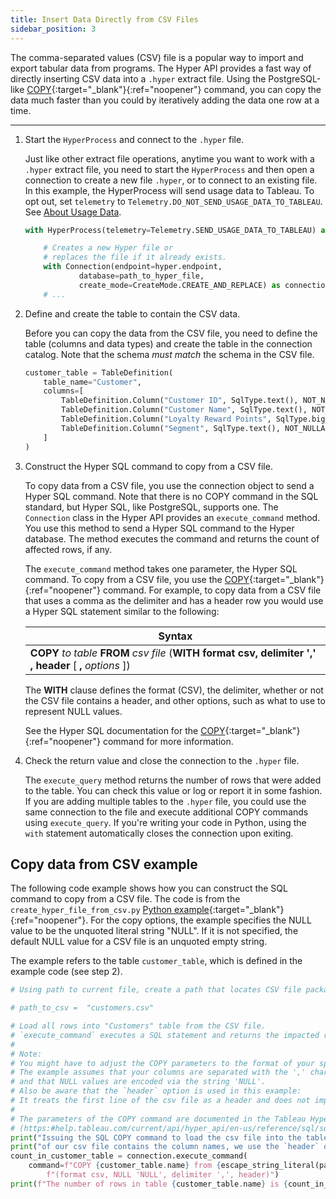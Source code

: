 ```yaml
---
title: Insert Data Directly from CSV Files
sidebar_position: 3
---
```


The comma-separated values (CSV) file is a popular way to import and export tabular data from programs. The Hyper API provides a fast way of directly inserting CSV data into a `.hyper` extract file. Using the PostgreSQL-like [COPY](../reference/sql/sql-copy.html){:target="_blank"}{:ref="noopener"} command, you can copy the data much faster than you could by iteratively adding the data one row at a time.


---

1. Start the `HyperProcess` and connect to the `.hyper` file.

    Just like other extract file operations, anytime you want to work with a `.hyper` extract file, you need to start the `HyperProcess` and then open a connection to create a new file `.hyper`, or to connect to an existing file. In this example, the HyperProcess will send usage data to Tableau. To opt out, set `telemetry` to `Telemetry.DO_NOT_SEND_USAGE_DATA_TO_TABLEAU`. See [About Usage Data]({{site.baseurl}}/docs/hyper_api_create_update.html#usage-data).

    ```python
    with HyperProcess(telemetry=Telemetry.SEND_USAGE_DATA_TO_TABLEAU) as hyper:

        # Creates a new Hyper file or
        # replaces the file if it already exists.
        with Connection(endpoint=hyper.endpoint,
                database=path_to_hyper_file,
                create_mode=CreateMode.CREATE_AND_REPLACE) as connection:
        # ...
    ```

2. Define and create the table to contain the CSV data.

    Before you can copy the data from the CSV file, you need to define the table (columns and data types) and create the table in the connection catalog. Note that the schema *must match* the schema in the CSV file.

    ```python
    customer_table = TableDefinition(
        table_name="Customer",
        columns=[
            TableDefinition.Column("Customer ID", SqlType.text(), NOT_NULLABLE),
            TableDefinition.Column("Customer Name", SqlType.text(), NOT_NULLABLE),
            TableDefinition.Column("Loyalty Reward Points", SqlType.big_int(), NOT_NULLABLE),
            TableDefinition.Column("Segment", SqlType.text(), NOT_NULLABLE)
        ]
    )
    ```

3. Construct the Hyper SQL command to copy from a CSV file.

    To copy data from a CSV file, you use the connection object to send a Hyper SQL command. Note that there is no COPY command in the SQL standard, but Hyper SQL, like PostgreSQL, supports one. The `Connection` class in the Hyper API provides an `execute_command` method. You use this method to send a Hyper SQL command to the Hyper database. The method executes the command and returns the count of affected rows, if any.

    The `execute_command` method takes one parameter, the Hyper SQL command. To copy from a CSV file, you use the [COPY](../reference/sql/sql-copy.html){:target="_blank"}{:ref="noopener"} command. For example, to copy data from a CSV file that uses a comma as the delimiter and has a header row you would use a Hyper SQL statement similar to the following:

    | Syntax |
    |-----|
    | **COPY** *to table* **FROM**  *csv file* (**WITH** **format csv, delimiter ',' , header** [ **,** *options* ]) |

    The **WITH** clause defines the format (CSV), the delimiter, whether or not the CSV file contains a header, and other options, such as what to use to represent NULL values.

    See the Hyper SQL documentation for the [COPY]({{site.baseurl}}/reference/sql/sql-copy.html){:target="_blank"}{:ref="noopener"} command for more information.

4. Check the return value and close the connection to the `.hyper` file.

    The `execute_query` method returns the number of rows that were added to the table. You can check this value or log or report it in some fashion. If you are adding multiple tables to the `.hyper` file, you could use the same connection to the file and execute additional COPY commands using `execute_query`. If you're writing your code in Python, using the `with` statement automatically closes the connection upon exiting.


## Copy data from CSV example

The following code example shows how you can construct the SQL command to copy from a CSV file. The code is from the `create_hyper_file_from_csv.py` [Python example](https://github.com/tableau/hyper-api-samples/blob/main/Tableau-Supported/Python/create_hyper_file_from_csv.py){:target="_blank"}{:ref="noopener"}. For the copy options, the example specifies the NULL value to be the unquoted literal string "NULL". If it is not specified, the default NULL value for a CSV file is an unquoted empty string.

The example refers to the table `customer_table`, which is defined in the example code (see step 2).


```python
# Using path to current file, create a path that locates CSV file packaged with these examples.

# path_to_csv =  "customers.csv"

# Load all rows into "Customers" table from the CSV file.
# `execute_command` executes a SQL statement and returns the impacted row count.
#
# Note:
# You might have to adjust the COPY parameters to the format of your specific csv file.
# The example assumes that your columns are separated with the ',' character
# and that NULL values are encoded via the string 'NULL'.
# Also be aware that the `header` option is used in this example:
# It treats the first line of the csv file as a header and does not import it.
#
# The parameters of the COPY command are documented in the Tableau Hyper SQL documentation
# (https:#help.tableau.com/current/api/hyper_api/en-us/reference/sql/sql-copy.html).
print("Issuing the SQL COPY command to load the csv file into the table. Since the first line")
print("of our csv file contains the column names, we use the `header` option to skip it.")
count_in_customer_table = connection.execute_command(
    command=f"COPY {customer_table.name} from {escape_string_literal(path_to_csv)} with "
        f"(format csv, NULL 'NULL', delimiter ',', header)")
print(f"The number of rows in table {customer_table.name} is {count_in_customer_table}.")
```
